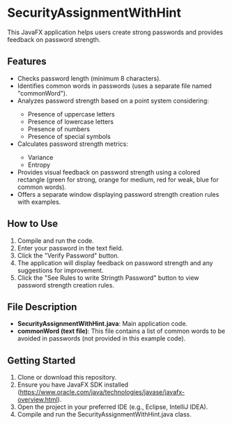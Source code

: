 
<h1>SecurityAssignmentWithHint</h1>

<p>This JavaFX application helps users create strong passwords and provides feedback on password strength.</p>

<h2>Features</h2>

<ul>
    <li>Checks password length (minimum 8 characters).</li>
    <li>Identifies common words in passwords (uses a separate file named "commonWord").</li>
    <li>Analyzes password strength based on a point system considering:</li>
        <ul>
            <li>Presence of uppercase letters</li>
            <li>Presence of lowercase letters</li>
            <li>Presence of numbers</li>
            <li>Presence of special symbols</li>
        </ul>
    <li>Calculates password strength metrics:</li>
        <ul>
            <li>Variance</li>
            <li>Entropy</li>
        </ul>
    <li>Provides visual feedback on password strength using a colored rectangle (green for strong, orange for medium, red for weak, blue for common words).</li>
    <li>Offers a separate window displaying password strength creation rules with examples.</li>
</ul>

<h2>How to Use</h2>

1. Compile and run the code.
2. Enter your password in the text field.
3. Click the "Verify Password" button.
4. The application will display feedback on password strength and any suggestions for improvement.
5. Click the "See Rules to write Stringth Password" button to view password strength creation rules.

<h2>File Description</h2>

<ul>
    <li><strong>SecurityAssignmentWithHint.java</strong>: Main application code.</li>
    <li><strong>commonWord (text file)</strong>: This file contains a list of common words to be avoided in passwords (not provided in this example code).</li>
</ul>

<h2>Getting Started</h2>

1. Clone or download this repository.
2. Ensure you have JavaFX SDK installed (https://www.oracle.com/java/technologies/javase/javafx-overview.html).
3. Open the project in your preferred IDE (e.g., Eclipse, IntelliJ IDEA).
4. Compile and run the SecurityAssignmentWithHint.java class.

